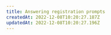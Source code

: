 ```yaml
---
title: Answering registration prompts
createdAt: 2022-12-08T10:20:27.187Z
updatedAt: 2022-12-08T10:20:27.196Z
---
```

